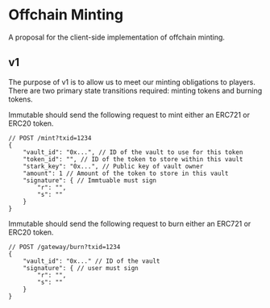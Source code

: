 
# Offchain Minting

A proposal for the client-side implementation of offchain minting. 

## v1

The purpose of v1 is to allow us to meet our minting obligations to players. There are two primary state transitions required: minting tokens and burning tokens. 

Immutable should send the following request to mint either an ERC721 or ERC20 token.

```
// POST /mint?txid=1234
{
    "vault_id": "0x...", // ID of the vault to use for this token
    "token_id": "", // ID of the token to store within this vault
    "stark_key": "0x...", // Public key of vault owner
    "amount": 1 // Amount of the token to store in this vault
    "signature": { // Immtuable must sign
        "r": "",
        "s": ""
    }
}
```

Immutable should send the following request to burn either an ERC721 or ERC20 token. 

```
// POST /gateway/burn?txid=1234
{
    "vault_id": "0x..." // ID of the vault
    "signature": { // user must sign
        "r": "",
        "s": ""
    }
}
```


